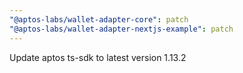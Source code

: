 ```yaml
---
"@aptos-labs/wallet-adapter-core": patch
"@aptos-labs/wallet-adapter-nextjs-example": patch
---
```


Update aptos ts-sdk to latest version 1.13.2
